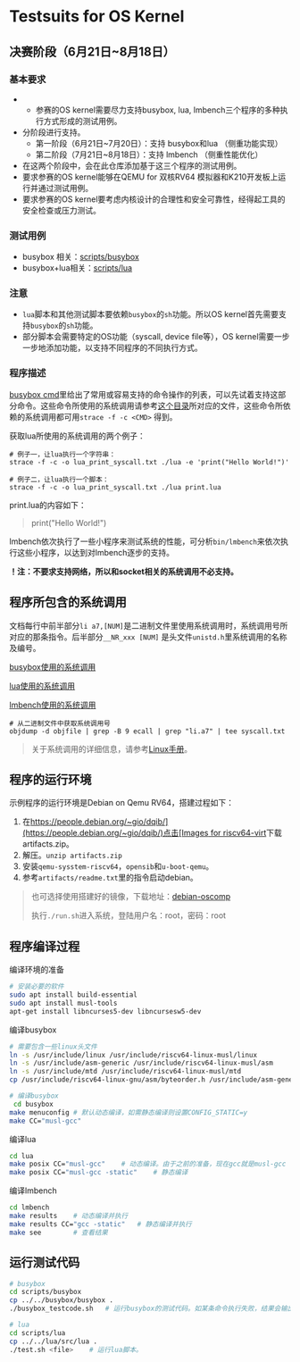 # Testsuits for OS Kernel

## 决赛阶段（6月21日~8月18日）

### 基本要求

- - 参赛的OS kernel需要尽力支持busybox, lua, lmbench三个程序的多种执行方式形成的测试用例。
- 分阶段进行支持。
  - 第一阶段（6月21日~7月20日）：支持 busybox和lua （侧重功能实现）
  - 第二阶段（7月21日~8月18日）：支持 lmbench （侧重性能优化）
- 在这两个阶段中，会在此仓库添加基于这三个程序的测试用例。
- 要求参赛的OS kernel能够在QEMU for 双核RV64 模拟器和K210开发板上运行并通过测试用例。
- 要求参赛的OS kernel要考虑内核设计的合理性和安全可靠性，经得起工具的安全检查或压力测试。

### 测试用例

- busybox 相关：[scripts/busybox](scripts/busybox)
- busybox+lua相关：[scripts/lua](scripts/lua)

### 注意

- `lua`脚本和其他测试脚本要依赖`busybox`的`sh`功能。所以OS kernel首先需要支持`busybox`的`sh`功能。
- 部分脚本会需要特定的OS功能（syscall, device file等），OS kernel需要一步一步地添加功能，以支持不同程序的不同执行方式。

###  程序描述

[busybox cmd](scripts/busybox/busybox_cmd.txt)里给出了常用或容易支持的命令操作的列表，可以先试着支持这部分命令。这些命令所使用的系统调用请参考[这个目录](docs/busybox_cmd_syscalls)所对应的文件，这些命令所依赖的系统调用都可用`strace -f -c <CMD>`  得到。

获取lua所使用的系统调用的两个例子：

```
# 例子一，让lua执行一个字符串：
strace -f -c -o lua_print_syscall.txt ./lua -e 'print("Hello World!")'

# 例子二，让lua执行一个脚本：
strace -f -c -o lua_print_syscall.txt ./lua print.lua
```

print.lua的内容如下：

> print("Hello World!")

lmbench依次执行了一些小程序来测试系统的性能，可分析`bin/lmbench`来依次执行这些小程序，以达到对lmbench逐步的支持。

**！注：不要求支持网络，所以和socket相关的系统调用不必支持。**

## 程序所包含的系统调用
文档每行中前半部分`li a7,[NUM]`是二进制文件里使用系统调用时，系统调用号所对应的那条指令。后半部分`__NR_xxx [NUM]` 是头文件`unistd.h`里系统调用的名称及编号。

[busybox使用的系统调用](docs/busybox_musl_static_syscall.txt)

[lua使用的系统调用](docs/lua_musl_static_syscalls.txt)

[lmbench使用的系统调用](docs/lmbench_libc_syscall.txt)

```
# 从二进制文件中获取系统调用号
objdump -d objfile | grep -B 9 ecall | grep "li.a7" | tee syscall.txt
```

> 关于系统调用的详细信息，请参考[Linux手册](https://man7.org/linux/man-pages/man2/syscalls.2.html)。

## 程序的运行环境
示例程序的运行环境是Debian on Qemu RV64，搭建过程如下：

1. 在[https://people.debian.org/~gio/dqib/](https://people.debian.org/~gio/dqib/)点击[Images for riscv64-virt](https://gitlab.com/api/v4/projects/giomasce%2Fdqib/jobs/artifacts/master/download?job=convert_riscv64-virt)下载artifacts.zip。
2. 解压。`unzip artifacts.zip`
3. 安装`qemu-sysstem-riscv64`，`opensib`和`u-boot-qemu`。
4. 参考`artifacts/readme.txt`里的指令启动debian。

> 也可选择使用搭建好的镜像，下载地址：[debian-oscomp](https://cloud.tsinghua.edu.cn/f/1ffc4bc9149645a896ea/?dl=1)
>
> 执行`./run.sh`进入系统，登陆用户名：root，密码：root

## 程序编译过程

编译环境的准备

```bash
# 安装必要的软件
sudo apt install build-essential
sudo apt install musl-tools
apt-get install libncurses5-dev libncursesw5-dev
```

编译busybox

```bash
# 需要包含一些linux头文件
ln -s /usr/include/linux /usr/include/riscv64-linux-musl/linux
ln -s /usr/include/asm-generic /usr/include/riscv64-linux-musl/asm
ln -s /usr/include/mtd /usr/include/riscv64-linux-musl/mtd
cp /usr/include/riscv64-linux-gnu/asm/byteorder.h /usr/include/asm-generic

# 编译busybox
 cd busybox
make menuconfig	# 默认动态编译，如需静态编译则设置CONFIG_STATIC=y
make CC="musl-gcc"
```

编译lua

```bash
cd lua
make posix CC="musl-gcc"	# 动态编译。由于之前的准备，现在gcc就是musl-gcc
make posix CC="musl-gcc -static"	# 静态编译
```

编译lmbench

```bash
cd lmbench
make results	# 动态编译并执行
make results CC="gcc -static"	# 静态编译并执行
make see		# 查看结果
```

## 运行测试代码

```bash
# busybox
cd scripts/busybox
cp ../../busybox/busybox .
./busybox_testcode.sh	# 运行busybox的测试代码。如某条命令执行失败，结果会输出到文件result.txt

# lua
cd scripts/lua
cp ../../lua/src/lua .
./test.sh <file>	# 运行lua脚本。
```

